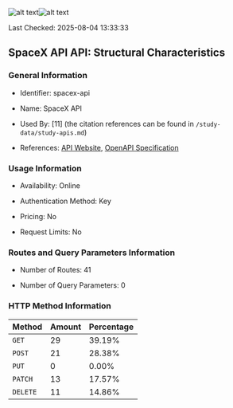 ![alt text](https://img.shields.io/badge/OpenAPI_Specification-Valid-brightgreen.svg)![alt text](https://img.shields.io/badge/Server_URL-Valid-brightgreen.svg)

Last Checked: 2025-08-04 13:33:33

## SpaceX API API: Structural Characteristics

### General Information

- Identifier: spacex-api

- Name: SpaceX API

- Used By: [11] (the citation references can be found in `/study-data/study-apis.md`)

- References: [API Website](https://github.com/r-spacex/SpaceX-API), [OpenAPI Specification](https://github.com/r-spacex/SpaceX-API/blob/master/docs/README.md)

### Usage Information

- Availability: Online

- Authentication Method: Key

- Pricing: No

- Request Limits: No

### Routes and Query Parameters Information

- Number of Routes: 41

- Number of Query Parameters: 0

### HTTP Method Information

| Method | Amount | Percentage |
|--------|--------|------------|
| `GET` | 29 | 39.19% |
| `POST` | 21 | 28.38% |
| `PUT` | 0 | 0.00% |
| `PATCH` | 13 | 17.57% |
| `DELETE` | 11 | 14.86% |
